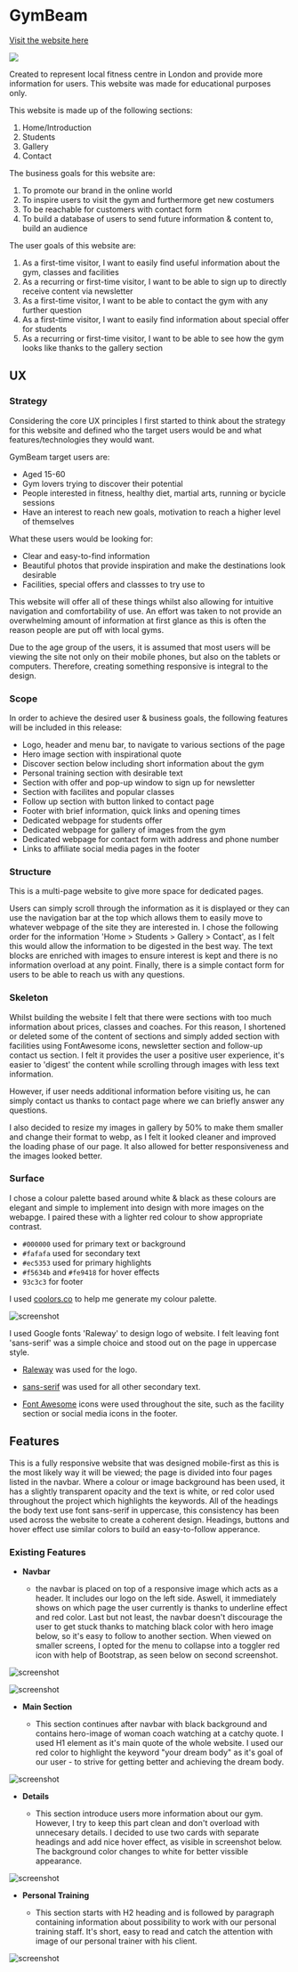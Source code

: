 # GymBeam

[Visit the website here](https://jakbul.github.io/GymBeam/)

![](assets/documentation/mockup.png)

Created to represent local fitness centre in London and provide more information for users. This website was made for educational purposes only.

This website is made up of the following sections:

1. Home/Introduction
2. Students
3. Gallery
4. Contact

The business goals for this website are:

1. To promote our brand in the online world
2. To inspire users to visit the gym and furthermore get new costumers
3. To be reachable for customers with contact form
4. To build a database of users to send future information & content to, build an audience

The user goals of this website are:
1. As a first-time visitor, I want to easily find useful information about the gym, classes and facilities
2. As a recurring or first-time visitor, I want to be able to sign up to directly receive content via newsletter
3. As a first-time visitor, I want to be able to contact the gym with any further question
4. As a first-time visitor, I want to easily find information about special offer for students
5. As a recurring or first-time visitor, I want to be able to see how the gym looks like thanks to the gallery section

## UX

### **Strategy**

Considering the core UX principles I first started to think about the strategy for this website and defined who the target users would be and what features/technologies they would want.

GymBeam target users are:
* Aged 15-60
* Gym lovers trying to discover their potential
* People interested in fitness, healthy diet, martial arts, running or bycicle sessions
* Have an interest to reach new goals, motivation to reach a higher level of themselves

What these users would be looking for:
* Clear and easy-to-find information
* Beautiful photos that provide inspiration and make the destinations look desirable
* Facilities, special offers and classses to try use to

This website will offer all of these things whilst also allowing for intuitive navigation and comfortability of use. An effort was taken to not provide an overwhelming amount of information at first glance as this is often the reason people are put off with local gyms.

Due to the age group of the users, it is assumed that most users will be viewing the site not only on their mobile phones, but also on the tablets or computers. Therefore, creating something responsive is integral to the design.

### **Scope**

In order to achieve the desired user & business goals, the following features will be included in this release:

- Logo, header and menu bar, to navigate to various sections of the page
- Hero image section with inspirational quote
- Discover section below including short information about the gym
- Personal training section with desirable text
- Section with offer and pop-up window to sign up for newsletter
- Section with facilites and popular classes
- Follow up section with button linked to contact page
- Footer with brief information, quick links and opening times
- Dedicated webpage for students offer
- Dedicated webpage for gallery of images from the gym
- Dedicated webpage for contact form with address and phone number
- Links to affiliate social media pages in the footer

### **Structure** 

This is a multi-page website to give more space for dedicated pages. 

Users can simply scroll through the information as it is displayed or they can use the navigation bar at the top which allows them to easily move to whatever webpage of the site they are interested in. I chose the following order for the information 'Home > Students > Gallery > Contact', as I felt this would allow the information to be digested in the best way. The text blocks are enriched with images to ensure interest is kept and there is no information overload at any point. Finally, there is a simple contact form for users to be able to reach us with any questions.

### **Skeleton**

Whilst building the website I felt that there were sections with too much information about prices, classes and coaches. For this reason, I shortened or deleted some of the content of sections and simply added section with facilities using FontAwesome icons, newsletter section and follow-up contact us section. I felt it provides the user a positive user experience, it's easier to 'digest' the content while scrolling through images with less text information.

However, if user needs additional information before visiting us, he can simply contact us thanks to contact page where we can briefly answer any questions.

I also decided to resize my images in gallery by 50% to make them smaller and change their format to webp, as I felt it looked cleaner and improved the loading phase of our page. It also allowed for better responsiveness and the images looked better.

### **Surface**

I chose a colour palette based around white & black as these colours are elegant and simple to implement into design with more images on the webapge. I paired these with a lighter red colour to show appropriate contrast. 

- `#000000` used for primary text or background
- `#fafafa` used for secondary text
- `#ec5353` used for primary highlights
- `#f5634b` and `#fe9418` for hover effects
- `93c3c3` for footer

I used [coolors.co](https://coolors.co/000000-fafafa-ec5353-93c3c3-f5634b-fe9418) to help me generate my colour palette.

![screenshot](assets/documentation/coolors.png)

I used Google fonts 'Raleway' to design logo of website. I felt leaving font 'sans-serif' was a simple choice and stood out on the page in uppercase style.

- [Raleway](https://fonts.google.com/specimen/Raleway) was used for the logo.

- [sans-serif](https://fonts.google.com/knowledge/glossary/sans_serif) was used for all other secondary text.

- [Font Awesome](https://fontawesome.com) icons were used throughout the site, such as the facility section or social media icons in the footer.

## Features

This is a fully responsive website that was designed mobile-first as this is the most likely way it will be viewed; the page is divided into four pages listed in the navbar. Where a colour or image background has been used, it has a slightly transparent opacity and the text is white, or red color used throughout the project which highlights the keywords. All of the headings the body text use font sans-serif in uppercase, this consistency has been used across the website to create a coherent design. Headings, buttons and hover effect use similar colors to build an easy-to-follow apperance.

### Existing Features

- **Navbar**

    - the navbar is placed on top of a responsive image which acts as a header. It includes our logo on the left side. Aswell, it immediately shows on which page the user currently is thanks to underline effect and red color. Last but not least, the navbar doesn't discourage the user to get stuck thanks to matching black color with hero image below, so it's easy to follow to another section. When viewed on smaller screens, I opted for the menu to collapse into a toggler red icon with help of Bootstrap, as seen below on second screenshot.

![screenshot](assets/documentation/navbar.png)

![screenshot](assets/documentation/navbar1.png)

- **Main Section**

    - This section continues after navbar with black background and contains hero-image of woman coach watching at a catchy quote. I used H1 element as it's main quote of the whole website. I used our red color to highlight the keyword "your dream body" as it's goal of our user - to strive for getting better and achieving the dream body.

![screenshot](assets/documentation//hero-image.png)

- **Details**

    - This section introduce users more information about our gym. However, I try to keep this part clean and don't overload with unnecesary details. I decided to use two cards with separate headings and add nice hover effect, as visible in screenshot below. The background color changes to white for better vissible appearance.

![screenshot](assets/documentation/details.png)

- **Personal Training**

    - This section starts with H2 heading and is followed by paragraph containing information about possibility to work with our personal training staff. It's short, easy to read and catch the attention with image of our personal trainer with his client.

![screenshot](assets/documentation/PT.png)

